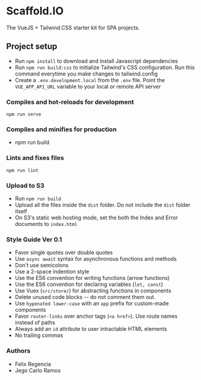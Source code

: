 # Scaffold.IO

The VueJS + Tailwind.CSS starter kit for SPA projects.

## Project setup

- Run `npm install` to download and install Javascript dependencies
- Run `npm run build:css` to initialize Tailwind's CSS configuration. Run this command everytime you make changes to tailwind.config
- Create a `.env.development.local` from the `.env` file. Point the `VUE_APP_API_URL` variable to your local or remote API server

### Compiles and hot-reloads for development

```
npm run serve
```

### Compiles and minifies for production

- npm run build

### Lints and fixes files

```
npm run lint
```

### Upload to S3

- Run `npm run build`
- Upload all the files inside the `dist` folder. Do not include the `dist` folder itself
- On S3's static web hosting mode, set the both the Index and Error documents to `index.html`

### Style Guide Ver 0.1

- Favor single quotes over double quotes
- Use `async await` syntax for asynchronous functions and methods
- Don't use semicolons
- Use a 2-space indention style
- Use the ES6 convention for writing functions (arrow functions)
- Use the ES6 convention for declaring variables (`let, const`)
- Use Vuex (`src/store/`) for abstracting functions in components
- Delete unused code blocks -- do not comment them out.
- Use `hypenated lower-case` with an `app` prefix for custom-made components
- Favor `router-links` over anchor tags (`<a href>`). Use route names instead of paths
- Always add an `id` attribute to user intractable HTML elements
- No trailing commas

### Authors

- Felix Regencia
- Jego Carlo Ramos
